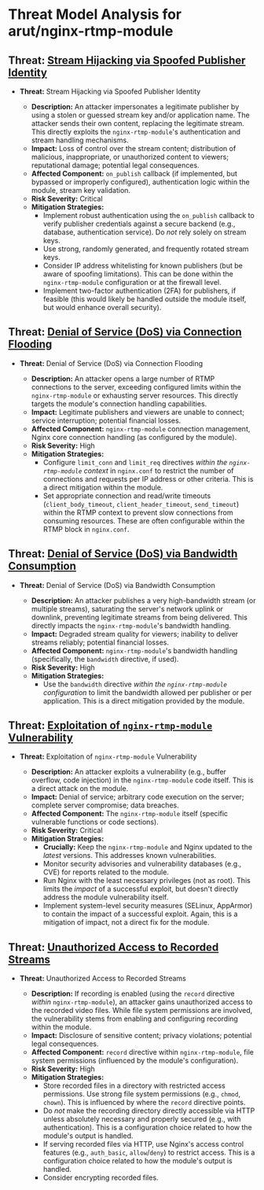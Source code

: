 # Threat Model Analysis for arut/nginx-rtmp-module

## Threat: [Stream Hijacking via Spoofed Publisher Identity](./threats/stream_hijacking_via_spoofed_publisher_identity.md)

*   **Threat:** Stream Hijacking via Spoofed Publisher Identity

    *   **Description:** An attacker impersonates a legitimate publisher by using a stolen or guessed stream key and/or application name. The attacker sends their own content, replacing the legitimate stream. This directly exploits the `nginx-rtmp-module`'s authentication and stream handling mechanisms.
    *   **Impact:** Loss of control over the stream content; distribution of malicious, inappropriate, or unauthorized content to viewers; reputational damage; potential legal consequences.
    *   **Affected Component:** `on_publish` callback (if implemented, but bypassed or improperly configured), authentication logic within the module, stream key validation.
    *   **Risk Severity:** Critical
    *   **Mitigation Strategies:**
        *   Implement robust authentication using the `on_publish` callback to verify publisher credentials against a secure backend (e.g., database, authentication service).  Do *not* rely solely on stream keys.
        *   Use strong, randomly generated, and frequently rotated stream keys.
        *   Consider IP address whitelisting for known publishers (but be aware of spoofing limitations). This can be done within the `nginx-rtmp-module` configuration or at the firewall level.
        *   Implement two-factor authentication (2FA) for publishers, if feasible (this would likely be handled outside the module itself, but would enhance overall security).

## Threat: [Denial of Service (DoS) via Connection Flooding](./threats/denial_of_service__dos__via_connection_flooding.md)

*   **Threat:** Denial of Service (DoS) via Connection Flooding

    *   **Description:** An attacker opens a large number of RTMP connections to the server, exceeding configured limits within the `nginx-rtmp-module` or exhausting server resources. This directly targets the module's connection handling capabilities.
    *   **Impact:**  Legitimate publishers and viewers are unable to connect; service interruption; potential financial losses.
    *   **Affected Component:**  `nginx-rtmp-module` connection management, Nginx core connection handling (as configured by the module).
    *   **Risk Severity:** High
    *   **Mitigation Strategies:**
        *   Configure `limit_conn` and `limit_req` directives *within the `nginx-rtmp-module` context* in `nginx.conf` to restrict the number of connections and requests per IP address or other criteria. This is a direct mitigation within the module.
        *   Set appropriate connection and read/write timeouts (`client_body_timeout`, `client_header_timeout`, `send_timeout`) within the RTMP context to prevent slow connections from consuming resources. These are often configurable within the RTMP block in `nginx.conf`.

## Threat: [Denial of Service (DoS) via Bandwidth Consumption](./threats/denial_of_service__dos__via_bandwidth_consumption.md)

*   **Threat:** Denial of Service (DoS) via Bandwidth Consumption

    *   **Description:** An attacker publishes a very high-bandwidth stream (or multiple streams), saturating the server's network uplink or downlink, preventing legitimate streams from being delivered. This directly impacts the `nginx-rtmp-module`'s bandwidth handling.
    *   **Impact:**  Degraded stream quality for viewers; inability to deliver streams reliably; potential financial losses.
    *   **Affected Component:** `nginx-rtmp-module`'s bandwidth handling (specifically, the `bandwidth` directive, if used).
    *   **Risk Severity:** High
    *   **Mitigation Strategies:**
        *   Use the `bandwidth` directive *within the `nginx-rtmp-module` configuration* to limit the bandwidth allowed per publisher or per application. This is a direct mitigation provided by the module.

## Threat: [Exploitation of `nginx-rtmp-module` Vulnerability](./threats/exploitation_of__nginx-rtmp-module__vulnerability.md)

*   **Threat:** Exploitation of `nginx-rtmp-module` Vulnerability

    *   **Description:** An attacker exploits a vulnerability (e.g., buffer overflow, code injection) in the `nginx-rtmp-module` code itself. This is a direct attack on the module.
    *   **Impact:**  Denial of service; arbitrary code execution on the server; complete server compromise; data breaches.
    *   **Affected Component:**  The `nginx-rtmp-module` itself (specific vulnerable functions or code sections).
    *   **Risk Severity:** Critical
    *   **Mitigation Strategies:**
        *   **Crucially:** Keep the `nginx-rtmp-module` and Nginx updated to the *latest* versions.  This addresses known vulnerabilities.
        *   Monitor security advisories and vulnerability databases (e.g., CVE) for reports related to the module.
        *   Run Nginx with the least necessary privileges (not as root). This limits the *impact* of a successful exploit, but doesn't directly address the module vulnerability itself.
        *   Implement system-level security measures (SELinux, AppArmor) to contain the impact of a successful exploit. Again, this is a mitigation of impact, not a direct fix for the module.

## Threat: [Unauthorized Access to Recorded Streams](./threats/unauthorized_access_to_recorded_streams.md)

* **Threat:** Unauthorized Access to Recorded Streams

    * **Description:** If recording is enabled (using the `record` directive *within* `nginx-rtmp-module`), an attacker gains unauthorized access to the recorded video files. While file system permissions are involved, the vulnerability stems from enabling and configuring recording within the module.
    * **Impact:** Disclosure of sensitive content; privacy violations; potential legal consequences.
    * **Affected Component:** `record` directive within `nginx-rtmp-module`, file system permissions (influenced by the module's configuration).
    * **Risk Severity:** High
    * **Mitigation Strategies:**
        *   Store recorded files in a directory with restricted access permissions. Use strong file system permissions (e.g., `chmod`, `chown`). This is influenced by where the `record` directive points.
        *   Do *not* make the recording directory directly accessible via HTTP unless absolutely necessary and properly secured (e.g., with authentication). This is a configuration choice related to how the module's output is handled.
        *   If serving recorded files via HTTP, use Nginx's access control features (e.g., `auth_basic`, `allow`/`deny`) to restrict access. This is a configuration choice related to how the module's output is handled.
        * Consider encrypting recorded files.

